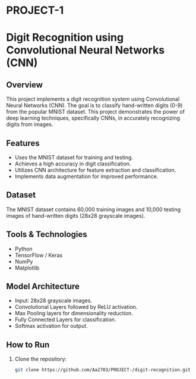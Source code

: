 # PROJECT-1
# Digit Recognition using Convolutional Neural Networks (CNN)

## Overview
This project implements a digit recognition system using Convolutional Neural Networks (CNN). The goal is to classify hand-written digits (0-9) from the popular MNIST dataset. This project demonstrates the power of deep learning techniques, specifically CNNs, in accurately recognizing digits from images.

## Features
- Uses the MNIST dataset for training and testing.
- Achieves a high accuracy in digit classification.
- Utilizes CNN architecture for feature extraction and classification.
- Implements data augmentation for improved performance.
  
## Dataset
The MNIST dataset contains 60,000 training images and 10,000 testing images of hand-written digits (28x28 grayscale images).

## Tools & Technologies
- Python
- TensorFlow / Keras
- NumPy
- Matplotlib

## Model Architecture
- Input: 28x28 grayscale images.
- Convolutional Layers followed by ReLU activation.
- Max Pooling layers for dimensionality reduction.
- Fully Connected Layers for classification.
- Softmax activation for output.

## How to Run
1. Clone the repository:
   ```bash
   git clone https://github.com/Aa2703/PROJECT-/digit-recognition.git

